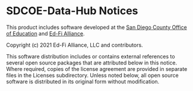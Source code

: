 # SDCOE-Data-Hub Notices

This product includes software developed at the [San Diego County Office of Education](https://www.sdcoe.net/)
and [Ed-Fi Alliance](https://www.ed-fi.org).

Copyright (c) 2021 Ed-Fi Alliance, LLC and contributors.

This software distribution includes or contains external references to several
open source packages that are attributed below in this notice. Where required,
copies of the license agreement are provided in separate files in the Licenses
subdirectory. Unless noted below, all open source software is distributed in its
original form without modification.
